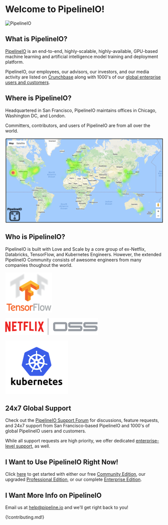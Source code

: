 # Welcome to PipelineIO! 

![PipelineIO](http://pipeline.io/images/pipeline-io-logo-shadow-210x186.png)

## What is PipelineIO?
[PipelineIO](http://pipeline.io/) is an end-to-end, highly-scalable, highly-available, GPU-based machine learning and artificial intelligence model training and deployment platform.

PipelineIO, our employees, our advisors, our investors, and our media activity are listed on [Crunchbase](https://www.crunchbase.com/organization/pipelineio) along with 1000's of our [global enterprise users and customers](https://www.crunchbase.com/organization/pipelineio/customers).

## Where is PipelineIO?
Headquartered in San Francisco, PipelineIO maintains offices in Chicago, Washington DC, and London.

Committers, contributors, and users of PipelineIO are from all over the world.

![PipelineIO Global Community](/img/pipelineio-geo-border-no-stars.png)

## Who is PipelineIO?
PipelineIO is built with Love and Scale by a core group of ex-Netflix, Databricks, TensorFlow, and Kubernetes Engineers.  However, the extended PipelineIO Community consists of awesome engineers from many companies thoughout the world. 

![Tensorflow](/img/tensorflow-logo-150x128.png)

![Netflix](/img/netflixoss-logo-white-295x55.png) 

![Kubernetes](/img/kubernetes-logo-200x171.png)

## 24x7 Global Support
Check out the [PipelineIO Support Forum](https://pipelineio.zendesk.com) for discussions, feature requests, and 24x7 support from San Francisco-based PipelineIO and 1000's of global PipelineIO users and customers.

While all support requests are high priority, we offer dedicated [enterprise-level support](getting_started/index.md), as well.

## I Want to Use PipelineIO Right Now!
Click [here](getting_started/index.md) to get started with either our free [Community Edition](getting_started/index.md), our upgraded [Professional Edition](getting_started/index.md), or our complete [Enterprise Edition](getting_started/index.md).

## I Want More Info on PipelineIO
Email us at [help@pipeline.io](mailto:help@pipeline.io) and we'll get right back to you!

{!contributing.md!}

